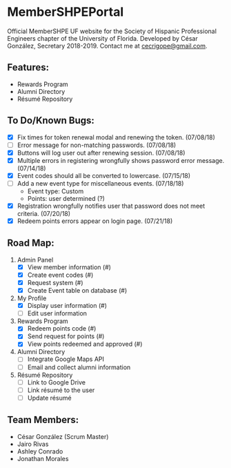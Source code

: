 # MemberSHPEPortal
Official MemberSHPE UF website for the Society of Hispanic Professional Engineers chapter of the University of Florida. Developed by César González, Secretary 2018-2019. Contact me at cecrigope@gmail.com.

## Features:
- Rewards Program
- Alumni Directory
- Résumé Repository

## To Do/Known Bugs:
- [x] Fix times for token renewal modal and renewing the token. (07/08/18)
- [ ] Error message for non-matching passwords. (07/08/18)
- [x] Buttons will log user out after renewing session. (07/08/18)
- [x] Multiple errors in registering wrongfully shows password error message. (07/14/18)
- [X] Event codes should all be converted to lowercase. (07/15/18)
- [ ] Add a new event type for miscellaneous events. (07/18/18)
    - Event type: Custom
    - Points: user determined (?)
- [x] Registration wrongfully notifies user that password does not meet criteria. (07/20/18)
- [x] Redeem points errors appear on login page. (07/21/18)

## Road Map:
1. Admin Panel
    - [X] View member information (#)
    - [X] Create event codes (#)
    - [x] Request system (#)
    - [X] Create Event table on database (#)
2. My Profile
    - [X] Display user information (#)
    - [ ] Edit user information
3. Rewards Program
    - [X] Redeem points code (#)
    - [x] Send request for points (#)
    - [X] View points redeemed and approved (#)
4. Alumni Directory
    - [ ] Integrate Google Maps API
    - [ ] Email and collect alumni information
5. Résumé Repository
    - [ ] Link to Google Drive
    - [ ] Link résumé to the user
    - [ ] Update résumé

## Team Members:
- César González (Scrum Master)
- Jairo Rivas
- Ashley Conrado
- Jonathan Morales
